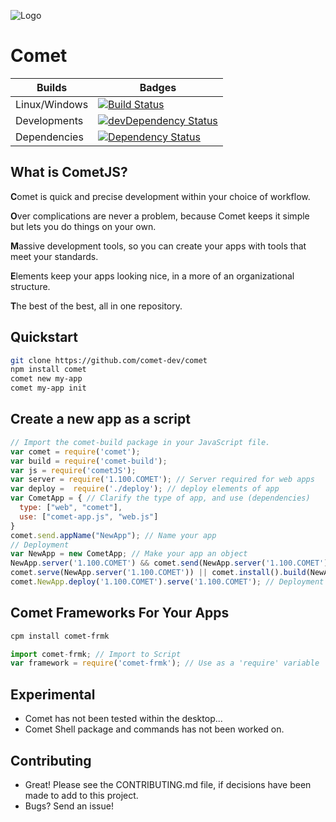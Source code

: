 ![Logo](https://raw.githubusercontent.com/mosesag0813/comet/master/resources/Drawing%20(1).png)
# Comet

 Builds | Badges
---------- | ----------
Linux/Windows |[![Build Status](https://travis-ci.org/comet-dev/CometJS.svg?branch=master)](https://travis-ci.org/comet-dev/CometJS) 
 Developments |[![devDependency Status](https://david-dm.org/comet-dev/CometJS/dev-status.svg)](https://david-dm.org/mosesag0813/comet#info=devDependencies)
  Dependencies|[![Dependency Status](https://david-dm.org/comet-dev/CometJS.svg)](https://david-dm.org/mosesag0813/comet)

## What is CometJS? 

**C**omet is quick and precise development within your choice of workflow.

**O**ver complications are never a problem, because Comet keeps it simple but lets you do things on your own.

**M**assive development tools, so you can create your apps with tools that meet your standards.

**E**lements keep your apps looking nice, in a more of an organizational structure.

**T**he best of the best, all in one repository.

## Quickstart

```sh
git clone https://github.com/comet-dev/comet
npm install comet
comet new my-app
comet my-app init
```
## Create a new app as a script
```js
// Import the comet-build package in your JavaScript file.
var comet = require('comet');
var build = require('comet-build');
var js = require('cometJS');
var server = require('1.100.COMET'); // Server required for web apps
var deploy =  require('./deploy'); // deploy elements of app
var CometApp = { // Clarify the type of app, and use (dependencies)
  type: ["web", "comet"],
  use: ["comet-app.js", "web.js"]
}
comet.send.appName("NewApp"); // Name your app
// Deployment
var NewApp = new CometApp; // Make your app an object 
NewApp.server('1.100.COMET') && comet.send(NewApp.server('1.100.COMET')); // Send your app to 1.100.COMET (Official IP Address)
comet.serve(NewApp.server('1.100.COMET')) || comet.install().build(NewApp); // Comet will install, build, and serve your app to the IP Address
comet.NewApp.deploy('1.100.COMET').serve('1.100.COMET'); // Deployment
```
## Comet Frameworks For Your Apps
```sh
cpm install comet-frmk
```
```js
import comet-frmk; // Import to Script
var framework = require('comet-frmk'); // Use as a 'require' variable
```
## Experimental
- Comet has not been tested within the desktop...
- Comet Shell package and commands has not been worked on.


## Contributing
- Great! Please see the CONTRIBUTING.md file, if decisions have been made to add to this project.
- Bugs? Send an issue!

